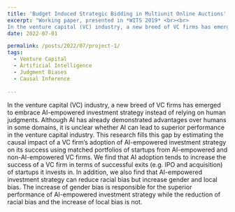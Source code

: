```yaml
---
title: 'Budget Induced Strategic Bidding in Multiunit Online Auctions'
excerpt: "Working paper, presented in *WITS 2019* <br><br> 
In the venture capital (VC) industry, a new breed of VC firms has emerged to embrace AI-empowered investment strategy instead of relying on human judgments. Although AI has already demonstrated advantages over humans in some domains, it is unclear whether AI can lead to superior performance in the venture capital industry. This research fills this gap by estimating the causal impact of a VC firm’s adoption of AI-empowered investment strategy on its success using matched portfolios of startups from AI-empowered and non-AI-empowered VC firms. We find that AI adoption tends to increase the success of a VC firm in terms of successful exits (e.g. IPO and acquisition) of startups it invests in. In addition, we also find that AI-empowered investment strategy can reduce racial bias but increase gender and local bias. The increase of gender bias is responsible for the superior performance of AI-empowered investment strategy while the reduction of racial bias and the increase of local bias is not."
date: 2022-07-01

permalink: /posts/2022/07/project-1/
tags:
  - Venture Capital
  - Artificial Intelligence
  - Judgment Biases
  - Causal Inference 
  
---
```


In the venture capital (VC) industry, a new breed of VC firms has emerged to embrace AI-empowered investment strategy instead of relying on human judgments. Although AI has already demonstrated advantages over humans in some domains, it is unclear whether AI can lead to superior performance in the venture capital industry. This research fills this gap by estimating the causal impact of a VC firm’s adoption of AI-empowered investment strategy on its success using matched portfolios of startups from AI-empowered and non-AI-empowered VC firms. We find that AI adoption tends to increase the success of a VC firm in terms of successful exits (e.g. IPO and acquisition) of startups it invests in. In addition, we also find that AI-empowered investment strategy can reduce racial bias but increase gender and local bias. The increase of gender bias is responsible for the superior performance of AI-empowered investment strategy while the reduction of racial bias and the increase of local bias is not.